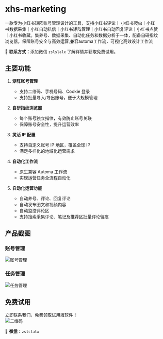 # xhs-marketing

一款专为小红书矩阵账号管理设计的工具，支持小红书评论｜ 小红书爬虫｜小红书数据采集｜小红自动私信｜小红书矩阵管理｜小红书自动回复评论｜小红书点赞｜小红书收藏。集养号、数据采集、自动化任务和数据分析于一体，配备自研指纹浏览器，保障账号安全与高效运营,兼容automa工作流，可视化高效设计工作流

📩 **联系方式**：添加微信 `zslslalx` 了解详情并获取免费试用。

## 主要功能

1. **矩阵账号管理**  
   - 支持二维码、手机号码、Cookie 登录
   - 支持批量导入/导出账号，便于大规模管理

2. **自研指纹浏览器**  
   - 每个账号独立指纹，有效防止账号关联
   - 保障账号安全性，提升运营效率

3. **灵活 IP 配置**  
   - 支持自定义账号 IP 地区，覆盖全球 IP
   - 满足多样化的地域化运营需求

4. **自动化工作流**  
   - 原生兼容 Automa 工作流
   - 实现运营任务全流程自动化

5. **自动化运营功能**  
   - 自动养号、评论、回复评论
   - 自动发布图文和视频内容
   - 自动监控评论区
   - 支持搜索采集评论、笔记及推荐区批量评论留痕

## 产品截图

### 账号管理
![账号管理](https://shiliuhaomiao.oss-cn-beijing.aliyuncs.com/32DEA580-DA3D-4CFE-994D-D6F69D18FB92.png)

### 任务管理
![任务管理](https://shiliuhaomiao.oss-cn-beijing.aliyuncs.com/B2FD55B1-DBAD-4A81-842A-921E36A4E3AF.png)

## 免费试用

立即联系我们，免费领取试用版软件！  
![二维码](https://shiliuhaomiao.oss-cn-beijing.aliyuncs.com/IMG_3998.JPG)

📩 **微信**：`zslslalx`
